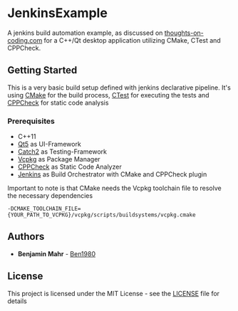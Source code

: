 # JenkinsExample

A jenkins build automation example, as discussed on [thoughts-on-coding.com](https://thoughts-on-coding.com/2019/03/27/introduction-into-build-automation-setup-with-jenkins-and-cmake) for a C++/Qt desktop application utilizing CMake, CTest and CPPCheck.

## Getting Started

This is a very basic build setup defined with jenkins declarative pipeline.
It's using [CMake](https://cmake.org/) for the build process, [CTest](https://cmake.org/cmake/help/v3.14/manual/ctest.1.html) for executing the tests and [CPPCheck](http://cppcheck.sourceforge.net/) for static code analysis


### Prerequisites

- C++11
- [Qt5](https://www.qt.io/) as UI-Framework
- [Catch2](https://github.com/catchorg/Catch2) as Testing-Framework
- [Vcpkg](https://github.com/Microsoft/vcpkg) as Package Manager
- [CPPCheck](http://cppcheck.sourceforge.net/) as Static Code Analyzer
- [Jenkins](https://jenkins.io/) as Build Orchestrator with CMake and CPPCheck plugin

Important to note is that CMake needs the Vcpkg toolchain file to resolve the necessary dependencies
```
-DCMAKE_TOOLCHAIN_FILE={YOUR_PATH_TO_VCPKG}/vcpkg/scripts/buildsystems/vcpkg.cmake
```

## Authors

* **Benjamin Mahr** - [Ben1980](https://github.com/Ben1980)

## License

This project is licensed under the MIT License - see the [LICENSE](LICENSE) file for details
